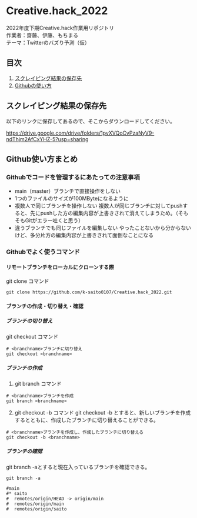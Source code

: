 # Creative.hack_2022  
2022年度下期Creative.hack作業用リポジトリ  
作業者：齋藤、伊藤、もちまる  
テーマ：Twitterのバズり予測（仮）

## 目次

1. [スクレイピング結果の保存先](#save_scraping)
2. [Githubの使い方](#Github)

<a id='save_scraping'></a>

## スクレイピング結果の保存先
以下のリンクに保存してあるので、そこからダウンロードしてください。  

https://drive.google.com/drive/folders/1pvXVQoCvPzaNyV9-ndThjm2AfCxYHZ-5?usp=sharing

<a id='Github'></a>

## Github使い方まとめ

### Githubでコードを管理するにあたっての注意事項
- main（master）ブランチで直接操作をしない
- 1つのファイルのサイズが100MByteになるように
- 複数人で同じブランチを操作しない
複数人が同じブランチに対してpushすると、先にpushした方の編集内容が上書きされて消えてしまうため。（そもそもGitがエラー吐くと思う）
- 違うブランチでも同じファイルを編集しない
やったことないから分からないけど、多分片方の編集内容が上書きされて面倒なことになる

### Githubでよく使うコマンド

#### リモートブランチをローカルにクローンする際
git clone コマンド
```
git clone https://github.com/k-saito0107/Creative.hack_2022.git
```
#### ブランチの作成・切り替え・確認

##### ブランチの切り替え
git checkout コマンド
```
# <branchname>ブランチに切り替え
git checkout <branchname>
```

##### ブランチの作成
1. git branch コマンド
```
# <branchname>ブランチを作成
git branch <branchname>
```

2. git checkout -b コマンド
git checkout -b とすると、新しいブランチを作成するとともに、作成したブランチに切り替えることができる。
```
# <branchname>ブランチを作成し、作成したブランチに切り替える
git checkout -b <branchname>
```

##### ブランチの確認
git branch -aとすると現在入っているブランチを確認できる。
```
git branch -a

#main
#* saito
#  remotes/origin/HEAD -> origin/main
#  remotes/origin/main
#  remotes/origin/saito
```

